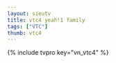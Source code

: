 ```yaml
---
layout: sieutv
title: vtc4 yeah!1 family
tags: ["VTC"]
thumb: vtc4
---
```

{% include tvpro key="vn_vtc4" %}
